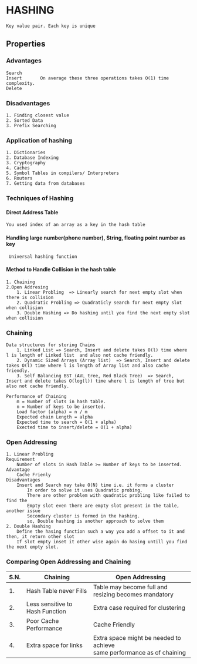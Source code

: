 # HASHING

    Key value pair. Each key is unique

## Properties

### Advantages

    Search
    Insert       On average these three operations takes O(1) time complexity.
    Delete

### Disadvantages

    1. Finding closest value
    2. Sorted Data
    3. Prefix Searching

### Application of hashing

    1. Dictionaries
    2. Database Indexing
    3. Cryptography
    4. Caches
    5. Symbol Tables in compilers/ Interpreters
    6. Routers
    7. Getting data from databases

### Techniques of Hashing

#### Direct Address Table

    You used index of an array as a key in the hash table

#### Handling large number(phone number), String, floating point number as key

     Universal hashing function

#### Method to Handle Collision in the hash table

    1. Chaining
    2.Open Addresing
        1. Linear Probling  => Linearly search for next empty slot when there is collision
        2. Quadratic Probling => Quadraticly search for next empty slot when collision
        3. Double Hashing => Do hashing until you find the next empty slot when collision

### Chaining

    Data structures for storing Chains
        1. Linked List => Search, Insert and delete takes O(l) time where l is length of Linked list  and also not cache friendly.
        2. Dynamic Sized Arrays (Array list)  => Search, Insert and delete takes O(l) time where l is length of Array list and also cache friendly.
        3. Self Balancing BST (AVL tree, Red Black Tree)  => Search, Insert and delete takes O(log(l)) time where l is length of tree but also not cache friendly.

    Performance of Chaining
        m = Number of slots in hash table.
        n = Number of keys to be inserted.
        Load factor (alpha) = n / m
        Expected chain Length = alpha
        Expected time to search = O(1 + alpha)
        Exected time to insert/delete = O(1 + alpha)

### Open Addressing

    1. Linear Probling
    Requirement
        Number of slots in Hash Table >= Number of keys to be inserted.
    Advantage
        Cache Frienly
    Disadvantages
        Insert and Search may take O(N) time i.e. it forms a cluster
            In order to solve it uses Quadratic probing.
            There are other problem with quadratic probling like failed to find the 
            Empty slot even there are empty slot present in the table, another issue 
            Secondary cluster is formed in the hashing.
            so, Double hashing is another approach to solve them
    2. Double Hashing
        Define the hasing function such a way you add a offset to it and then, it return other slot
        If slot empty inset it other wise again do hasing untill you find the next empty slot.

### Comparing Open Addressing and Chaining

| S.N. | Chaining                        | Open Addressing                                                              |
|------|---------------------------------|------------------------------------------------------------------------------|
| 1.   | Hash Table never Fills          | Table may become full and resizing becomes mandatory                         |
| 2.   | Less sensitive to Hash Function | Extra case required for clustering                                           |
| 3.   | Poor Cache Performance          | Cache Friendly                                                               |
| 4.   | Extra space for links           | Extra space might be needed to achieve <br/> same performance as of chaining |

